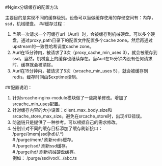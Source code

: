 #Nginx分级缓存的配置方法

主要目的是实现不同的缓存级别。设备可以当做缓存使用的存储空间有：内存，ssd，机械硬盘。
##缓存过程：
1. 当第一次请求一个可缓存url（Aurl）时，会被缓存到机械硬盘。可以多个硬盘，通过proxy_path目录下的配置文件配置多个cache zone。然后再通过upstream的一致性哈希调度cache zone。
2. Aurl在15分钟内，被请求了3次（proxy_cache_min_uses 3），就会被缓存到ssd。当然，机械盘上的缓存也继续存在。当Aurl在15分钟内没有任何请求时，缓存就会被清除。
3. Aurl在15分钟内，被请求了5次（srcache_min_uses 5），就会被缓存到redis。缓存时间由$exptime控制。

##配置说明：
1. 针对srcache-nginx-module模块做了一些简单修改。增加了srcache_min_uses配置。
2. 针对缓存内容的大小设置：client_max_body_size和srcache_store_max_size。避免在srcache_store时，出现413错误。
3. 防盗链只是提供了一种参考。可以根据自己的需求修改。
4. 分别针对不同的缓存目标添加了缓存刷新接口：<br>
/purge/(mem|ssd|hd)(/.*) <br>
\# /purge/mem/ 刷新redis缓存。<br>
\# /purge/ssd/ 刷新ssd缓存。<br>
\# /purge/hd/ 刷新机械硬盘缓存。<br>
例如： /purge/ssd/vod/.../abc.ts<br>
